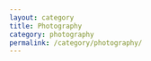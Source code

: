 ```yaml
---
layout: category
title: Photography
category: photography
permalink: /category/photography/
---
```

